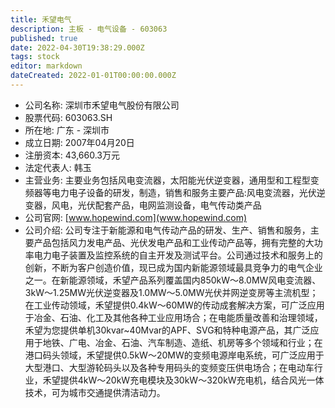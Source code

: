 ```yaml
---
title: 禾望电气
description: 主板 - 电气设备 - 603063
published: true
date: 2022-04-30T19:38:29.000Z
tags: stock
editor: markdown
dateCreated: 2022-01-01T00:00:00.000Z
---
```


- 公司名称: 深圳市禾望电气股份有限公司
- 股票代码: 603063.SH
- 所在地: 广东 - 深圳市
- 成立日期: 2007年04月20日
- 注册资本: 43,660.3万元
- 法定代表人: 韩玉
- 主营业务: 主要业务包括风电变流器，太阳能光伏逆变器，通用型和工程型变频器等电力电子设备的研发，制造，销售和服务主要产品:风电变流器，光伏逆变器，风电，光伏配套产品，电网监测设备，电气传动类产品
- 公司官网: [www.hopewind.com](www.hopewind.com)
- 公司介绍: 公司专注于新能源和电气传动产品的研发、生产、销售和服务，主要产品包括风力发电产品、光伏发电产品和工业传动产品等，拥有完整的大功率电力电子装置及监控系统的自主开发及测试平台。公司通过技术和服务上的创新，不断为客户创造价值，现已成为国内新能源领域最具竞争力的电气企业之一。在新能源领域，禾望产品系列覆盖国内850kW～8.0MW风电变流器、3kW～1.25MW光伏逆变器及1.0MW～5.0MW光伏并网逆变房等主流机型；在工业传动领域，禾望提供0.4kW～60MW的传动成套解决方案，可广泛应用于冶金、石油、化工及其他各种工业应用场合；在电能质量改善和治理领域，禾望为您提供单机30kvar~40Mvar的APF、SVG和特种电源产品，其广泛应用于地铁、广电、冶金、石油、汽车制造、造纸、机房等多个领域和行业；在港口码头领域，禾望提供0.5kW～20MW的变频电源岸电系统，可广泛应用于大型港口、大型游轮码头以及各种专用码头的变频变压供电场合；在电动车行业，禾望提供4kW～20kW充电模块及30kW～320kW充电机，结合风光一体技术，可为城市交通提供清洁动力。


